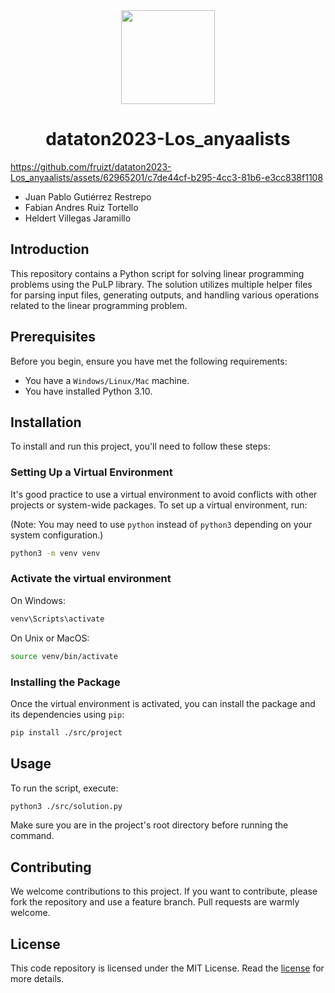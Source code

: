 <div align="center">
    <img src="https://images-ng.pixai.art/images/orig/68838d12-1d10-4171-9fb1-c97f8fc4ff68" width="150">
    <h1 align="center">dataton2023-Los_anyaalists</h1>
</div>

https://github.com/fruizt/dataton2023-Los_anyaalists/assets/62965201/c7de44cf-b295-4cc3-81b6-e3cc838f1108

- Juan Pablo Gutiérrez Restrepo
- Fabian Andres Ruiz Tortello
- Heldert Villegas Jaramillo

## Introduction

This repository contains a Python script for solving linear programming problems using the PuLP library. The solution utilizes multiple helper files for parsing input files, generating outputs, and handling various operations related to the linear programming problem.

## Prerequisites

Before you begin, ensure you have met the following requirements:

- You have a `Windows/Linux/Mac` machine.
- You have installed Python 3.10.

## Installation

To install and run this project, you'll need to follow these steps:

### Setting Up a Virtual Environment

It's good practice to use a virtual environment to avoid conflicts with other projects or system-wide packages. To set up a virtual environment, run:

(Note: You may need to use `python` instead of `python3` depending on your system configuration.)

```bash
python3 -m venv venv
```

### Activate the virtual environment

On Windows:

```bash
venv\Scripts\activate
```

On Unix or MacOS:

```bash
source venv/bin/activate
```

### Installing the Package

Once the virtual environment is activated, you can install the package and its dependencies using `pip`:

```bash
pip install ./src/project
```

## Usage

To run the script, execute:

```bash
python3 ./src/solution.py
```

Make sure you are in the project's root directory before running the command.

## Contributing

We welcome contributions to this project. If you want to contribute, please fork the repository and use a feature branch. Pull requests are warmly welcome.

## License

This code repository is licensed under the MIT License. Read the [license](LICENSE) for more details.
